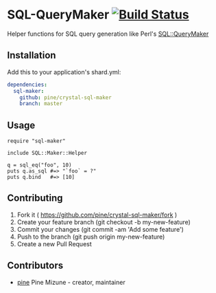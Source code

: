 # SQL-QueryMaker [![Build Status](https://travis-ci.org/pine/crystal-sql-querymaker.svg?branch=master)](https://travis-ci.org/pine/crystal-sql-querymaker)
Helper functions for SQL query generation like Perl's [SQL::QueryMaker](https://github.com/kazuho/SQL-QueryMaker)

## Installation

Add this to your application's shard.yml:

```yaml
dependencies:
  sql-maker:
    github: pine/crystal-sql-maker
    branch: master
```

## Usage

```crystal
require "sql-maker"

include SQL::Maker::Helper

q = sql_eq("foo", 10)
puts q.as_sql #=> "`foo` = ?"
puts q.bind   #=> [10]
```

## Contributing

1. Fork it ( https://github.com/pine/crystal-sql-maker/fork )
2. Create your feature branch (git checkout -b my-new-feature)
3. Commit your changes (git commit -am 'Add some feature')
4. Push to the branch (git push origin my-new-feature)
5. Create a new Pull Request

## Contributors

- [pine](https://github.com/pine) Pine Mizune - creator, maintainer
